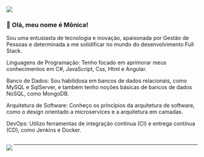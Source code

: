 <img src="https://img.shields.io/static/v1?label=Overview&message=MonicaLima&color=f8efd4&style=for-the-badge&logo=GitHub">

### 🤎 Olá, meu nome é <strong>Mônica!</strong>
Sou uma entusiasta de tecnologia e inovação, apaixonada por Gestão de Pessoas e determinada a me solidificar no mundo do desenvolvimento Full Stack.

Linguagens de Programação: Tenho focado em aprimorar meus conhecimentos em C#, JavaScript, Css, Html e Angular.

Banco de Dados: Sou habilidosa em bancos de dados relacionais, como MySQL e SqlServer, e também tenho noções básicas de bancos de dados NoSQL, como MongoDB.

Arquitetura de Software: Conheço os princípios da arquitetura de software, como o design orientado a microservices e a arquitetura em camadas.

DevOps: Utilizo ferramentas de integração contínua (CI) e entrega contínua (CD), como Jenkins e Docker.
##
<img align='left' src="https://github-readme-stats.vercel.app/api?username=monica88lima&show_icons=true&title_color=783c00&text_color=af552e&icon_color=783c00&bg_color=f8efd4&cache_seconds=2300">
<hr>
















